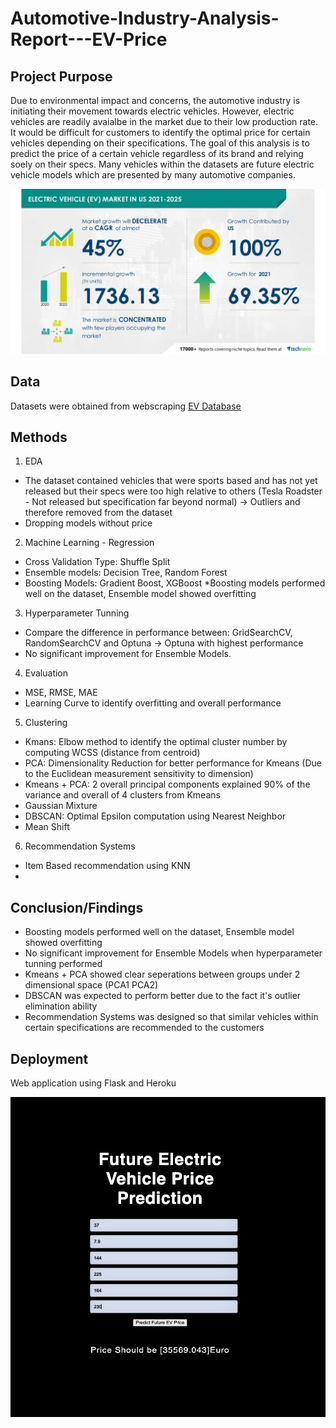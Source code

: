 # Automotive-Industry-Analysis-Report---EV-Price

Project Purpose
----------------
Due to environmental impact and concerns, the automotive industry is initiating their movement towards electric vehicles.
However, electric vehicles are readily avaialbe in the market due to their low production rate. It would be difficult for 
customers to identify the optimal price for certain vehicles depending on their specifications. The goal of this analysis is
to predict the price of a certain vehicle regardless of its brand and relying soely on their specs. Many vehicles within the
datasets are future electric vehicle models which are presented by many automotive companies.

![Screenshot](https://github.com/wjj1019/Automotive-Industry-Analysis-Report---EV-Price/blob/main/Data%20Scrape/EV%20growth.jpeg)


Data
-------
Datasets were obtained from webscraping [EV Database](https://ev-database.org/#sort:path~type~order=.rank~number~desc|range-slider-range:prev~next=0~1200|range-slider-acceleration:prev~next=2~23|range-slider-topspeed:prev~next=110~450|range-slider-battery:prev~next=10~200|range-slider-eff:prev~next=100~300|range-slider-fastcharge:prev~next=0~1500|paging:currentPage=0|paging:number=9)

Methods
----------

1. EDA
- The dataset contained vehicles that were sports based and has not yet released but their specs were too high relative to others
(Tesla Roadster - Not released but specification far beyond normal) -> Outliers and therefore removed from the dataset
- Dropping models without price

2. Machine Learning - Regression
- Cross Validation Type: Shuffle Split 
- Ensemble models: Decision Tree, Random Forest
- Boosting Models: Gradient Boost, XGBoost
*Boosting models performed well on the dataset, Ensemble model showed overfitting 

3. Hyperparameter Tunning
- Compare the difference in performance between: GridSearchCV, RandomSearchCV and Optuna -> Optuna with highest performance
- No significant improvement for Ensemble Models. 

4. Evaluation
- MSE, RMSE, MAE
- Learning Curve to identify overfitting and overall performance

5. Clustering
- Kmans: Elbow method to identify the optimal cluster number by computing WCSS (distance from centroid)
- PCA: Dimensionality Reduction for better performance for Kmeans (Due to the Euclidean measurement sensitivity to dimension)
- Kmeans + PCA: 2 overall principal components explained 90% of the variance and overall of 4 clusters from Kmeans
- Gaussian Mixture
- DBSCAN: Optimal Epsilon computation using Nearest Neighbor
- Mean Shift

6. Recommendation Systems
- Item Based recommendation using KNN 
- 

Conclusion/Findings
---------------------
- Boosting models performed well on the dataset, Ensemble model showed overfitting 
- No significant improvement for Ensemble Models when hyperparameter tunning performed
- Kmeans + PCA showed clear seperations between groups under 2 dimensional space (PCA1 PCA2)
- DBSCAN was expected to perform better due to the fact it's outlier elimination ability
- Recommendation Systems was designed so that similar vehicles within certain specifications are recommended to the customers

Deployment
-----------
Web application using Flask and Heroku

![Screenshot](https://github.com/wjj1019/Automotive-Industry-Analysis-Report---EV-Price/blob/main/Data%20Scrape/Deployment.png)

